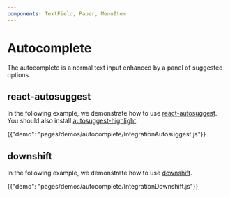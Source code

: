 ```yaml
---
components: TextField, Paper, MenuItem
---
```


# Autocomplete

The autocomplete is a normal text input enhanced by a panel of suggested options.

## react-autosuggest

In the following example, we demonstrate how to use [react-autosuggest](https://github.com/moroshko/react-autosuggest).
You should also install [autosuggest-highlight](https://www.npmjs.com/package/autosuggest-highlight).

{{"demo": "pages/demos/autocomplete/IntegrationAutosuggest.js"}}

## downshift

In the following example, we demonstrate how to use [downshift](https://github.com/paypal/downshift).

{{"demo": "pages/demos/autocomplete/IntegrationDownshift.js"}}
